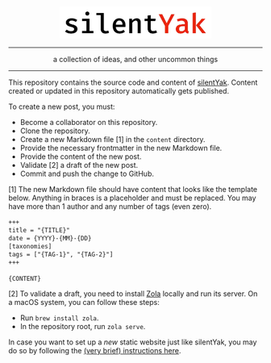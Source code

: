 <p align="center">
  <img src="/static/silentYak-logo.webp" width="300px" alt="" />
</p>

---

<p align="center">
  a collection of ideas, and other uncommon things
</p>

---

This repository contains the source code and content of [silentYak](https://silentyak.com). Content
created or updated in this repository automatically gets published.

To create a new post, you must:

- Become a collaborator on this repository.
- Clone the repository.
- Create a new Markdown file [1] in the `content` directory.
- Provide the necessary frontmatter in the new Markdown file.
- Provide the content of the new post.
- Validate [2] a draft of the new post.
- Commit and push the change to GitHub.

[1] The new Markdown file should have content that looks like the template below. Anything in braces
is a placeholder and must be replaced. You may have more than 1 author and any number of tags (even
zero).

```
+++
title = "{TITLE}"
date = {YYYY}-{MM}-{DD}
[taxonomies]
tags = ["{TAG-1}", "{TAG-2}"]
+++

{CONTENT}
```

[2] To validate a draft, you need to install [Zola](https://getzola.org) locally and run its server. On a macOS system, you can follow these steps:

- Run `brew install zola`.
- In the repository root, run `zola serve`.

In case you want to set up a *new* static website just like silentYak, you may do so by following
the [(very brief) instructions here](https://optimix.dev/2023/12/23/static-website/).
